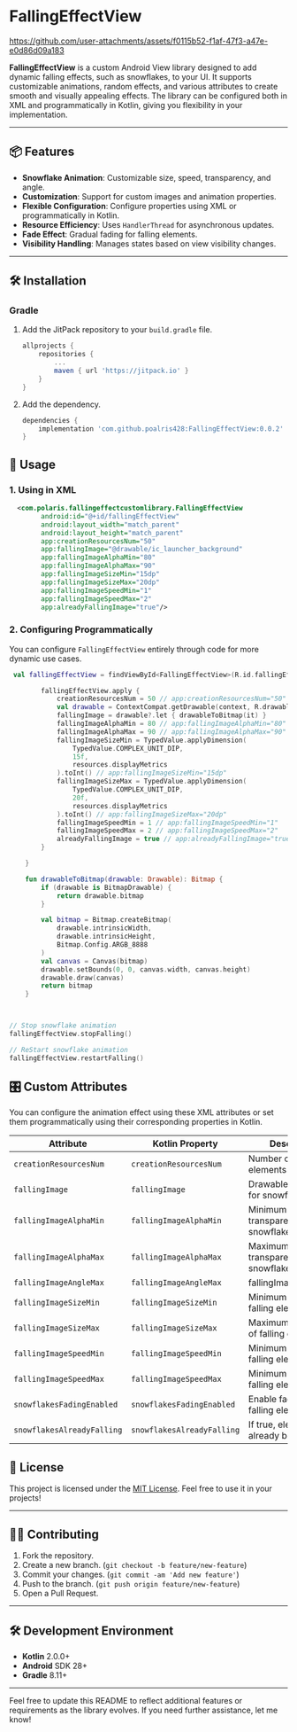 # FallingEffectView




https://github.com/user-attachments/assets/f0115b52-f1af-47f3-a47e-e0d86d09a183




**FallingEffectView** is a custom Android View library designed to add dynamic falling effects, such as snowflakes, to your UI. It supports customizable animations, random effects, and various attributes to create smooth and visually appealing effects. The library can be configured both in XML and programmatically in Kotlin, giving you flexibility in your implementation.

---

## 📦 Features

- **Snowflake Animation**: Customizable size, speed, transparency, and angle.
- **Customization**: Support for custom images and animation properties.
- **Flexible Configuration**: Configure properties using XML or programmatically in Kotlin.
- **Resource Efficiency**: Uses `HandlerThread` for asynchronous updates.
- **Fade Effect**: Gradual fading for falling elements.
- **Visibility Handling**: Manages states based on view visibility changes.

---

## 🛠️ Installation

### Gradle

1. Add the JitPack repository to your `build.gradle` file.

   ```gradle
   allprojects {
       repositories {
           ...
           maven { url 'https://jitpack.io' }
       }
   }
2. Add the dependency.

   ```gradle
   dependencies {
       implementation 'com.github.poalris428:FallingEffectView:0.0.2'
   }


## 🚀 Usage

### 1. Using in XML

```xml
  <com.polaris.fallingeffectcustomlibrary.FallingEffectView
        android:id="@+id/fallingEffectView"
        android:layout_width="match_parent"
        android:layout_height="match_parent"
        app:creationResourcesNum="50"
        app:fallingImage="@drawable/ic_launcher_background"
        app:fallingImageAlphaMin="80"
        app:fallingImageAlphaMax="90"
        app:fallingImageSizeMin="15dp"
        app:fallingImageSizeMax="20dp"
        app:fallingImageSpeedMin="1"
        app:fallingImageSpeedMax="2"
        app:alreadyFallingImage="true"/>

```
### 2. Configuring Programmatically

You can configure `FallingEffectView` entirely through code for more dynamic use cases.

```kotlin
 val fallingEffectView = findViewById<FallingEffectView>(R.id.fallingEffectView)

        fallingEffectView.apply {
            creationResourcesNum = 50 // app:creationResourcesNum="50"
            val drawable = ContextCompat.getDrawable(context, R.drawable.ic_launcher_background)
            fallingImage = drawable?.let { drawableToBitmap(it) }
            fallingImageAlphaMin = 80 // app:fallingImageAlphaMin="80"
            fallingImageAlphaMax = 90 // app:fallingImageAlphaMax="90"
            fallingImageSizeMin = TypedValue.applyDimension(
                TypedValue.COMPLEX_UNIT_DIP,
                15f,
                resources.displayMetrics
            ).toInt() // app:fallingImageSizeMin="15dp"
            fallingImageSizeMax = TypedValue.applyDimension(
                TypedValue.COMPLEX_UNIT_DIP,
                20f,
                resources.displayMetrics
            ).toInt() // app:fallingImageSizeMax="20dp"
            fallingImageSpeedMin = 1 // app:fallingImageSpeedMin="1"
            fallingImageSpeedMax = 2 // app:fallingImageSpeedMax="2"
            alreadyFallingImage = true // app:alreadyFallingImage="true"
        }

    }

    fun drawableToBitmap(drawable: Drawable): Bitmap {
        if (drawable is BitmapDrawable) {
            return drawable.bitmap
        }

        val bitmap = Bitmap.createBitmap(
            drawable.intrinsicWidth,
            drawable.intrinsicHeight,
            Bitmap.Config.ARGB_8888
        )
        val canvas = Canvas(bitmap)
        drawable.setBounds(0, 0, canvas.width, canvas.height)
        drawable.draw(canvas)
        return bitmap
    }



// Stop snowflake animation
fallingEffectView.stopFalling()

// ReStart snowflake animation
fallingEffectView.restartFalling()
```

## 🎛️ Custom Attributes

You can configure the animation effect using these XML attributes or set them programmatically using their corresponding properties in Kotlin.

| Attribute                  | Kotlin Property                | Description                                   | Default     |
|----------------------------|---------------------------------|-----------------------------------------------|-------------|
| `creationResourcesNum`     | `creationResourcesNum`         | Number of falling elements                     | 200         |
| `fallingImage`             | `fallingImage`                 | Drawable resource for snowflake image          | None        |
| `fallingImageAlphaMin`     | `fallingImageAlphaMin`         | Minimum transparency for snowflakes            | 150         |
| `fallingImageAlphaMax`     | `fallingImageAlphaMax`         | Maximum transparency for snowflakes            | 250         |
| `fallingImageAngleMax`     | `fallingImageAngleMax`         |  fallingImageAngleMax                          | 10          |
| `fallingImageSizeMin`        | `fallingImageSizeMin`        | Minimum imge size of falling elements          | 2 DP        |
| `fallingImageSizeMax`        | `fallingImageSizeMax`        | Maximum imge size of falling elements          | 8 DP        |
| `fallingImageSpeedMin`      | `fallingImageSpeedMin`        |   Minimum speed of falling elements            | 2 DP        |
| `fallingImageSpeedMax`      | `fallingImageSpeedMax`        |   Minimum speed of falling elements            | 8 DP        |
| `snowflakesFadingEnabled`  | `snowflakesFadingEnabled`      | Enable fade effect for falling elements        | `false`     |
| `snowflakesAlreadyFalling` | `snowflakesAlreadyFalling`     | If true, elements will already be falling      | `false`     |


## 📄 License

This project is licensed under the [MIT License](LICENSE). Feel free to use it in your projects!

---

## 🧑‍💻 Contributing

1. Fork the repository.
2. Create a new branch. (`git checkout -b feature/new-feature`)
3. Commit your changes. (`git commit -am 'Add new feature'`)
4. Push to the branch. (`git push origin feature/new-feature`)
5. Open a Pull Request.

---

## 🛠️ Development Environment

- **Kotlin** 2.0.0+
- **Android** SDK 28+
- **Gradle** 8.11+

---

Feel free to update this README to reflect additional features or requirements as the library evolves. If you need further assistance, let me know!

